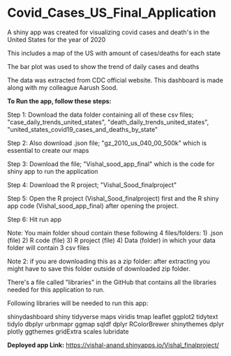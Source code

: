 # Covid_Cases_US_Final_Application
A shiny app  was created for visualizing covid cases and death's in the United States for the year of 2020

This includes a map of the US with amount of cases/deaths for each state

The bar plot was used to show the trend of daily cases and deaths 

The data was extracted from CDC official website. This dashboard is made along with my colleague Aarush Sood.

**To Run the app, follow these steps:**

Step 1: Download the data folder containing all of these csv files; "case_daily_trends_united_states", "death_daily_trends_united_states", "united_states_covid19_cases_and_deaths_by_state"

Step 2: Also download .json file; "gz_2010_us_040_00_500k" which is essential to create our maps

Step 3: Download the file; "Vishal_sood_app_final" which is the code for shiny app to run the application

Step 4: Download the R project; "Vishal_Sood_finalproject"

Step 5: Open the R project (Vishal_Sood_finalproject) first and the R shiny app code (Vishal_sood_app_final) after opening the project.

Step 6: Hit run app

Note: You main folder shoud contain these following 4 files/folders: 1) .json (file) 2) R code (file) 3) R project (file) 4) Data (folder) in which your data folder will contain 3 csv files

Note 2: if you are downloading this as a zip folder: after extracting you might have to save this folder outside of downloaded zip folder.

There's a file called "libraries" in the GitHub that contains all the libraries needed for this application to run.

Following libraries will be needed to run this app:

shinydashboard
shiny
tidyverse
maps
viridis
tmap
leaflet
ggplot2
tidytext
tidylo
dbplyr
urbnmapr
ggmap
sqldf
dplyr
RColorBrewer
shinythemes
dplyr
plotly
ggthemes
gridExtra
scales
lubridate

**Deployed app Link:**
https://vishal-anand.shinyapps.io/Vishal_finalproject/
